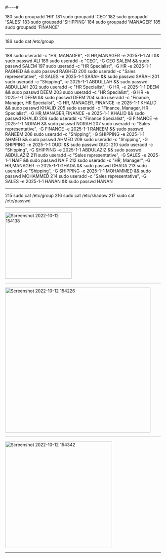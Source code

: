 #----#


  180  sudo groupadd 'HR'
  181  sudo groupadd 'CEO'
  182  sudo groupadd 'SALES'
  183  sudo groupadd 'SHIPPING'
  184  sudo groupadd 'MANAGER'
  185  sudo groupadd 'FINANCE'
  
  ---------------------------------------------------------------------------------------------------------------------
  
  186  sudo cat /etc/group

  ---------------------------------------------------------------------------------------------------------------------

  188  sudo useradd  -c "HR, MANAGER", -G HR,MANAGER -e 2025-1-1  ALI  &&  sudo  passwd  ALI
  189  sudo useradd  -c "CEO", -G CEO  SALEM  &&  sudo  passwd  SALEM
  197  sudo useradd  -c "HR Specialist", -G HR -e 2025-1-1  RAGHED  &&  sudo  passwd  RAGHED
  200  sudo useradd  -c "Sales representative", -G SALES -e 2025-1-1  SARAH  &&  sudo  passwd  SARAH
  201  sudo useradd  -c "Shipping", -e 2025-1-1  ABDULLAH  &&  sudo  passwd  ABDULLAH
  202  sudo useradd  -c "HR Specialist", -G HR, -e 2025-1-1  DEEM  &&  sudo  passwd  DEEM
  203  sudo useradd  -c "HR Specialist", -G HR -e 2025-1-1  DEEM  &&  sudo  passwd  DEEM
  204  sudo useradd  -c "Finance, Manager, HR Specialist", -G HR, MANAGER, FINANCE -e 2025-1-1  KHALID  &&  sudo  passwd  KHALID
  205  sudo useradd  -c "Finance, Manager, HR Specialist", -G HR,MANAGER,FINANCE -e 2025-1-1  KHALID  &&  sudo  passwd  KHALID
  206  sudo useradd  -c "Finance Specialist", -G FINANCE -e 2025-1-1  NORAH  &&  sudo  passwd  NORAH
  207  sudo useradd  -c "Sales representative", -G FINANCE -e 2025-1-1  RANEEM  &&  sudo  passwd  RANEEM
  208  sudo useradd  -c "Shipping", -G SHIPPING -e 2025-1-1  AHMED  &&  sudo  passwd  AHMED
  209  sudo useradd  -c "Shipping", -G SHIPPING -e 2025-1-1  OUDI  &&  sudo  passwd  OUDI
  210  sudo useradd  -c "Shipping", -G SHIPPING -e 2025-1-1  ABDULAZIZ  &&  sudo  passwd  ABDULAZIZ
  211  sudo useradd  -c "Sales representative", -G SALES -e 2025-1-1  NAIF  &&  sudo  passwd  NAIF
  212  sudo useradd  -c "HR, Manager", -G HR,MANAGER -e 2025-1-1  GHADA  &&  sudo  passwd  GHADA
  213  sudo useradd  -c "Shipping", -G SHIPPING -e 2025-1-1  MOHAMMED  &&  sudo  passwd  MOHAMMED
  214  sudo useradd  -c "Sales representative", -G SALES -e 2025-1-1  HANAN  &&  sudo  passwd  HANAN

----------------------------------------------------------------------------------------------------------------------

  215  sudo cat /etc/group
  216  sudo cat /etc/shadow
  217  sudo cat /etc/passwd

----------------------------------------------------------------------------------------------------------------------

<img width="215" alt="Screenshot 2022-10-12 154138" src="https://user-images.githubusercontent.com/60838224/195348188-f135ea26-4c18-4b23-8fea-a49d532e2d7d.png">

----------------------------------------------------------------------------------------------------------------------

<img width="470" alt="Screenshot 2022-10-12 154226" src="https://user-images.githubusercontent.com/60838224/195348205-3edc5d20-a434-4c22-95be-3f6cf38f7520.png">

----------------------------------------------------------------------------------------------------------------------

<img width="346" alt="Screenshot 2022-10-12 154342" src="https://user-images.githubusercontent.com/60838224/195348252-b4d5b5ac-b422-43e2-b541-5c71cb1cc7f4.png">

----------------------------------------------------------------------------------------------------------------------
